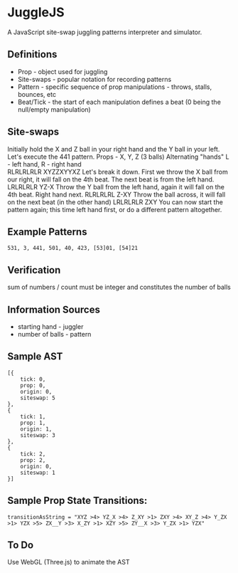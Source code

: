 # JuggleJS

A JavaScript site-swap juggling patterns interpreter and simulator.

## Definitions

* Prop - object used for juggling
* Site-swaps - popular notation for recording patterns  
* Pattern - specific sequence of prop manipulations - throws, stalls, bounces, etc
* Beat/Tick - the start of each manipulation defines a beat (0 being the null/empty manipulation)

## Site-swaps

Initially hold the X and Z ball in your right hand and the Y ball in your left. Let's execute the 441 pattern.
    Props - X, Y, Z (3 balls)
    Alternating "hands" L - left hand, R - right hand    
    RLRLRLRLR
    XYZZXYYXZ
Let's break it down.
First we throw the X ball from our right, it will fall on the 4th beat. The next beat is from the left hand.
    LRLRLRLR
    YZ-X
Throw the Y ball from the left hand, again it will fall on the 4th beat.
Right hand next.
    RLRLRLRL
    Z-XY
Throw the ball across, it will fall on the next beat (in the other hand)
    LRLRLRLR
    ZXY
You can now start the pattern again; this time left hand first, or do a different pattern altogether.

## Example Patterns
    531, 3, 441, 501, 40, 423, [53]01, [54]21

## Verification

sum of numbers / count must be integer and constitutes the number of balls

## Information Sources

* starting hand - juggler
* number of balls - pattern

## Sample AST
```
[{
    tick: 0,
    prop: 0,
    origin: 0,
    siteswap: 5
},
{
    tick: 1,
    prop: 1,
    origin: 1,
    siteswap: 3
},
{
    tick: 2,
    prop: 2,
    origin: 0,
    siteswap: 1
}]
```

## Sample Prop State Transitions:
 ```
 transitionAsString = "XYZ >4> YZ_X >4> Z_XY >1> ZXY >4> XY_Z >4> Y_ZX >1> YZX >5> ZX__Y >3> X_ZY >1> XZY >5> ZY__X >3> Y_ZX >1> YZX"
 ```

## To Do

Use WebGL (Three.js) to animate the AST
